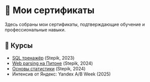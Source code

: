 # 📜 Мои сертификаты

Здесь собраны мои сертификаты, подтверждающие обучение и профессиональные навыки.

## 🧠 Курсы

- [SQL тренажёр](https://stepik.org/cert/2165624) (Stepik, 2023)
- [Web parsing на Питоне](https://stepik.org/cert/2409434) (Stepik, 2024)
- [Основы статистики](https://stepik.org/cert/2631946) (Stepik, 2024)
- Интенсив от Яндекс: Yandex A/B Week (2025)
